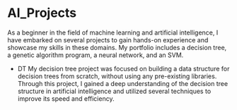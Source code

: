 # AI_Projects
As a beginner in the field of machine learning and artificial intelligence, I have embarked on several projects to gain hands-on experience and showcase my skills in these domains. My portfolio includes a decision tree, a genetic algorithm program, a neural network, and an SVM.

- DT
My decision tree project was focused on building a data structure for decision trees from scratch, without using any pre-existing libraries. Through this project, I gained a deep understanding of the decision tree structure in artificial intelligence and utilized several techniques to improve its speed and efficiency.

